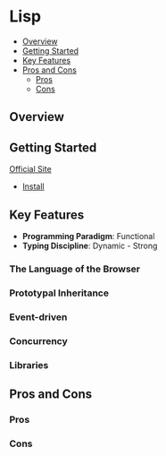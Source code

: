 # Lisp

* [Overview](#overview)
* [Getting Started](#getting-started)
* [Key Features](#key-features)
* [Pros and Cons](#pros-and-cons)
  * [Pros](#pros)
  * [Cons](#cons)

## Overview

## Getting Started

[Official Site](https://common-lisp.net/)

* [Install](https://common-lisp.net/downloads/)

## Key Features

* **Programming Paradigm**: Functional
* **Typing Discipline**: Dynamic - Strong

### The Language of the Browser

### Prototypal Inheritance

### Event-driven

### Concurrency

### Libraries

## Pros and Cons

### Pros

### Cons

